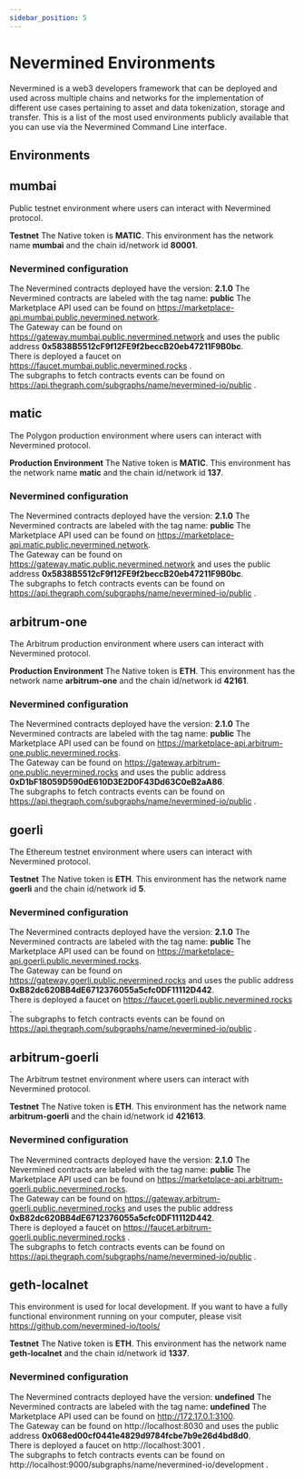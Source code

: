 ```yaml
---
sidebar_position: 5
---
```


# Nevermined Environments

Nevermined is a web3 developers framework that can be deployed and used across multiple chains and networks for the implementation of different use cases pertaining to asset and data tokenization, storage and transfer. This is a list of the most used environments publicly available that you can use via the Nevermined Command Line interface.

## Environments


 

## mumbai
Public testnet environment where users can interact with Nevermined protocol.<br/>

 **Testnet** 
The Native token is **MATIC**. This environment has the network name **mumbai** and the chain id/network id **80001**. <br/>

### Nevermined configuration 

 The Nevermined contracts deployed have the version: **2.1.0**  The Nevermined contracts are labeled with the tag name: **public** 
The Marketplace API used can be found on https://marketplace-api.mumbai.public.nevermined.network. <br/>
The Gateway can be found on https://gateway.mumbai.public.nevermined.network and uses the public address **0x5838B5512cF9f12FE9f2beccB20eb47211F9B0bc**.<br/>
 There is deployed a faucet on https://faucet.mumbai.public.nevermined.rocks .<br/> The subgraphs to fetch contracts events can be found on https://api.thegraph.com/subgraphs/name/nevermined-io/public .<br/>


 

## matic
The Polygon production environment where users can interact with Nevermined protocol.<br/>

 **Production Environment** 
The Native token is **MATIC**. This environment has the network name **matic** and the chain id/network id **137**. <br/>

### Nevermined configuration 

 The Nevermined contracts deployed have the version: **2.1.0**  The Nevermined contracts are labeled with the tag name: **public** 
The Marketplace API used can be found on https://marketplace-api.matic.public.nevermined.network. <br/>
The Gateway can be found on https://gateway.matic.public.nevermined.network and uses the public address **0x5838B5512cF9f12FE9f2beccB20eb47211F9B0bc**.<br/>
 The subgraphs to fetch contracts events can be found on https://api.thegraph.com/subgraphs/name/nevermined-io/public .<br/>


 

## arbitrum-one
The Arbitrum production environment where users can interact with Nevermined protocol.<br/>

 **Production Environment** 
The Native token is **ETH**. This environment has the network name **arbitrum-one** and the chain id/network id **42161**. <br/>

### Nevermined configuration 

 The Nevermined contracts deployed have the version: **2.1.0**  The Nevermined contracts are labeled with the tag name: **public** 
The Marketplace API used can be found on https://marketplace-api.arbitrum-one.public.nevermined.rocks. <br/>
The Gateway can be found on https://gateway.arbitrum-one.public.nevermined.rocks and uses the public address **0xD1bF18059D590dE610D3E2D0F43Dd63C0eB2aA86**.<br/>
 The subgraphs to fetch contracts events can be found on https://api.thegraph.com/subgraphs/name/nevermined-io/public .<br/>


 

## goerli
The Ethereum testnet environment where users can interact with Nevermined protocol.<br/>

 **Testnet** 
The Native token is **ETH**. This environment has the network name **goerli** and the chain id/network id **5**. <br/>

### Nevermined configuration 

 The Nevermined contracts deployed have the version: **2.1.0**  The Nevermined contracts are labeled with the tag name: **public** 
The Marketplace API used can be found on https://marketplace-api.goerli.public.nevermined.rocks. <br/>
The Gateway can be found on https://gateway.goerli.public.nevermined.rocks and uses the public address **0xB82dc620BB4dE6712376055a5cfc0DF11112D442**.<br/>
 There is deployed a faucet on https://faucet.goerli.public.nevermined.rocks .<br/> The subgraphs to fetch contracts events can be found on https://api.thegraph.com/subgraphs/name/nevermined-io/public .<br/>


 

## arbitrum-goerli
The Arbitrum testnet environment where users can interact with Nevermined protocol.<br/>

 **Testnet** 
The Native token is **ETH**. This environment has the network name **arbitrum-goerli** and the chain id/network id **421613**. <br/>

### Nevermined configuration 

 The Nevermined contracts deployed have the version: **2.1.0**  The Nevermined contracts are labeled with the tag name: **public** 
The Marketplace API used can be found on https://marketplace-api.arbitrum-goerli.public.nevermined.rocks. <br/>
The Gateway can be found on https://gateway.arbitrum-goerli.public.nevermined.rocks and uses the public address **0xB82dc620BB4dE6712376055a5cfc0DF11112D442**.<br/>
 There is deployed a faucet on https://faucet.arbitrum-goerli.public.nevermined.rocks .<br/> The subgraphs to fetch contracts events can be found on https://api.thegraph.com/subgraphs/name/nevermined-io/public .<br/>


 

## geth-localnet
This environment is used for local development. If you want to have a fully functional environment running on your computer, please visit https://github.com/nevermined-io/tools/<br/>

 **Testnet** 
The Native token is **ETH**. This environment has the network name **geth-localnet** and the chain id/network id **1337**. <br/>

### Nevermined configuration 

 The Nevermined contracts deployed have the version: **undefined**  The Nevermined contracts are labeled with the tag name: **undefined** 
The Marketplace API used can be found on http://172.17.0.1:3100. <br/>
The Gateway can be found on http://localhost:8030 and uses the public address **0x068ed00cf0441e4829d9784fcbe7b9e26d4bd8d0**.<br/>
 There is deployed a faucet on http://localhost:3001 .<br/> The subgraphs to fetch contracts events can be found on http://localhost:9000/subgraphs/name/nevermined-io/development .<br/>











